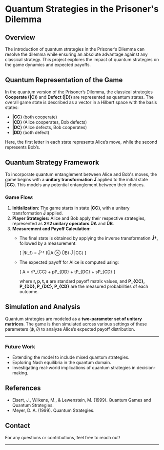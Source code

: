 # Quantum Strategies in the Prisoner's Dilemma

## Overview
The introduction of quantum strategies in the Prisoner’s Dilemma can resolve the dilemma while ensuring an absolute advantage against any classical strategy. This project explores the impact of quantum strategies on the game dynamics and expected payoffs.

## Quantum Representation of the Game
In the quantum version of the Prisoner’s Dilemma, the classical strategies **Cooperate (|C⟩)** and **Defect (|D⟩)** are represented as quantum states. The overall game state is described as a vector in a Hilbert space with the basis states:
- **|CC⟩** (both cooperate)
- **|CD⟩** (Alice cooperates, Bob defects)
- **|DC⟩** (Alice defects, Bob cooperates)
- **|DD⟩** (both defect)

Here, the first letter in each state represents Alice’s move, while the second represents Bob’s.

## Quantum Strategy Framework
To incorporate quantum entanglement between Alice and Bob's moves, the game begins with a **unitary transformation** **Ĵ** applied to the initial state **|CC⟩**. This models any potential entanglement between their choices.

### Game Flow:
1. **Initialization:** The game starts in state **|CC⟩**, with a unitary transformation **Ĵ** applied.
2. **Player Strategies:** Alice and Bob apply their respective strategies, represented as **2×2 unitary operators** **ÛA** and **ÛB**.
3. **Measurement and Payoff Calculation:**
   - The final state is obtained by applying the inverse transformation **Ĵ†**, followed by a measurement:
     
     \[ |Ѱ_f⟩ = Ĵ^† (ÛA ⊗ ÛB) Ĵ |CC⟩ \]
   
   - The expected payoff for Alice is computed using:
     
     \[ A = rP_{CC} + pP_{DD} + tP_{DC} + sP_{CD} \]
     
     where **r, p, t, s** are standard payoff matrix values, and **P_{CC}, P_{DD}, P_{DC}, P_{CD}** are the measured probabilities of each outcome.

## Simulation and Analysis
Quantum strategies are modeled as a **two-parameter set of unitary matrices**. The game is then simulated across various settings of these parameters (𝜙, 𝜃) to analyze Alice’s expected payoff distribution.

---
### Future Work
- Extending the model to include mixed quantum strategies.
- Exploring Nash equilibria in the quantum domain.
- Investigating real-world implications of quantum strategies in decision-making.

## References
- Eisert, J., Wilkens, M., & Lewenstein, M. (1999). Quantum Games and Quantum Strategies.
- Meyer, D. A. (1999). Quantum Strategies.

## Contact
For any questions or contributions, feel free to reach out!

---

